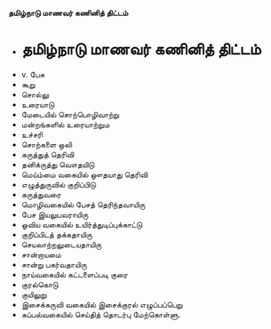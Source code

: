 **தமிழ்நாடு மாணவர் கணினித் திட்டம்**
- # தமிழ்நாடு மாணவர் கணினித் திட்டம்
- v. பேசு
- கூறு
- சொல்லு
- உரையாடு
- மேடையில் சொற்பொழிவாற்று
- மன்றங்களில் உரையாற்றும
- உச்சரி
- சொற்களை ஒலி
- கருத்துத் தெரிவி
- தனிக்ருத்து வௌதயிடு
- மெய்ம்மை வகையில் ஔதயாது தெரிவி
- எழுத்துருவில் குறிப்பிடு
- கருத்துவரை
- மொழிவகையில் பேசத் தெரிந்தவாயிரு
- பேச இயலுபவராயிரு
- ஓவிய வகையில் உயிர்த்துடிப்புக்காட்டு
- குறிப்பிடத் தக்கதாயிரு
- செயலாற்றலுடையதாயிரு
- சான்றாயமை
- சான்று பகர்வதாயிரு
- நாய்வகையில் கட்டளைப்படி குரை
- குரல்கொடு
- குயிலுறு
- இசைக்கருவி வகையில் இசைக்குரல் எழுப்பப்பெறு
- கப்பல்வகையில் செய்தித் தொடர்பு மேற்கொள்ளு.

